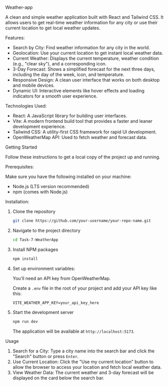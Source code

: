 Weather-app

A clean and simple weather application built with React and Tailwind CSS. It allows users to get real-time weather information for any city or use their current location to get local weather updates.


Features:
- Search by City: Find weather information for any city in the world.
- Geolocation: Use your current location to get instant local weather data.
- Current Weather: Displays the current temperature, weather condition (e.g., "clear sky"), and a corresponding icon.
- 3-Day Forecast: Shows a simplified forecast for the next three days, including the day of the week, icon, and temperature.
- Responsive Design: A clean user interface that works on both desktop and mobile devices.
- Dynamic UI: Interactive elements like hover effects and loading indicators for a smooth user experience.

Technologies Used:

- React: A JavaScript library for building user interfaces.
- Vite: A modern frontend build tool that provides a faster and leaner development experience.
- Tailwind CSS: A utility-first CSS framework for rapid UI development.
- OpenWeatherMap API: Used to fetch weather and forecast data.

Getting Started

Follow these instructions to get a local copy of the project up and running.

Prerequisites:

Make sure you have the following installed on your machine:
- Node.js (LTS version recommended)
- npm (comes with Node.js)

Installation:

1. Clone the repository
    ```sh
    git clone https://github.com/your-username/your-repo-name.git
    ```

2. Navigate to the project directory
    ```sh
    cd Task-7-WeatherApp
    ```

3. Install NPM packages
    ```sh
    npm install
    ```

4.  Set up environment variables:

    You'll need an API key from OpenWeatherMap.

    Create a `.env` file in the root of your project and add your API key like this:
    ```env
    VITE_WEATHER_APP_KEY=your_api_key_here
    ```
    

5.  Start the development server
    ```sh
    npm run dev
    ```
    The application will be available at `http://localhost:5173`.

Usage

1. Search for a City: Type a city name into the search bar and click the "Search" button or press `Enter`.
2. Use Current Location: Click the "Use my current location" button to allow the browser to access your location and fetch local weather data.
3. View Weather Data: The current weather and 3-day forecast will be displayed on the card below the search bar.
